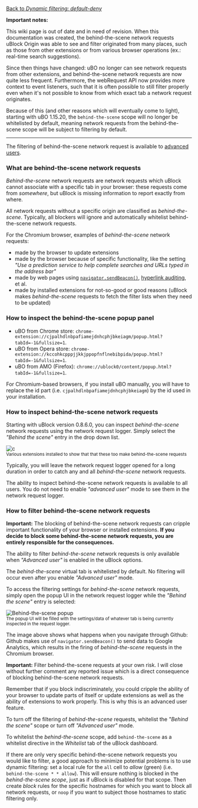 [Back to _Dynamic filtering: default-deny_](./Dynamic-filtering:-default-deny)

**Important notes:**

This wiki page is out of date and in need of revision. When this documentation was created, the behind-the-scene network requests uBlock Origin was able to see and filter originated from many places, such as those from other extensions or from various browser operations (ex.: real-time search suggestions).

Since then things have changed: uBO no longer can see network requests from other extensions, and behind-the-scene network requests are now quite less frequent. Furthermore, the webRequest API now provides more context to event listeners, such that it is often possible to still filter properly even when it's not possible to know from which exact tab a network request originates.

Because of this (and other reasons which will eventually come to light), starting with uBO 1.15.20, the `behind-the-scene` scope will no longer be whitelisted by default, meaning network requests from the behind-the-scene scope will be subject to filtering by default.

***

The filtering of behind-the-scene network request is available to [advanced users](./Behind-the-scene-network-requests).

### What are behind-the-scene network requests

_Behind-the-scene_ network requests are network requests which uBlock cannot associate with a specific tab in your browser: these requests come from _somewhere_, but uBlock is missing information to report exactly from where.

All network requests without a specific origin are classified as _behind-the-scene_. Typically, all blockers will ignore and automatically whitelist behind-the-scene network requests.

For the Chromium browser, examples of _behind-the-scene_ network requests:

- made by the browser to update extensions
- made by the browser because of specific functionality, like the setting _"Use a prediction service to help complete searches and URLs typed in the address bar"_
- made by web pages using [`navigator.sendBeacon()`](https://developer.mozilla.org/en-US/docs/Web/API/navigator.sendBeacon), [hyperlink auditing](http://www.wilderssecurity.com/threads/hyperlink-auditing-aka-a-ping-and-beacon-aka-navigator-sendbeacon.364904/), et al.
- made by installed extensions for not-so-good or good reasons (uBlock makes _behind-the-scene_ requests to fetch the filter lists when they need to be updated)

### How to inspect the behind-the-scene popup panel

- uBO from Chrome store: `chrome-extension://cjpalhdlnbpafiamejdnhcphjbkeiagm/popup.html?tabId=-1&fullsize=1`.
- uBO from Opera store: `chrome-extension://kccohkcpppjjkkjppopfnflnebibpida/popup.html?tabId=-1&fullsize=1`.
- uBO from AMO (Firefox): `chrome://ublock0/content/popup.html?tabId=-1&fullsize=1`.

For Chromium-based browsers, if you install uBO manually, you will have to replace the id part (i.e. `cjpalhdlnbpafiamejdnhcphjbkeiagm`) by the id used in your installation.

### How to inspect behind-the-scene network requests

Starting with uBlock version 0.8.6.0, you can inspect _behind-the-scene_ network requests using the network request logger. Simply select the _"Behind the scene"_ entry in the drop down list.

![c](https://cloud.githubusercontent.com/assets/585534/5888630/0691e7ee-a3d5-11e4-8510-ed0955f39deb.png)<br><sup>Various extensions installed to show that that these too make behind-the-scene requests</sup>

Typically, you will leave the network request logger opened for a long duration in order to catch any and all _behind-the-scene_ network requests.

The ability to inspect behind-the-scene network requests is available to all users. You do not need to enable _"advanced user"_ mode to see them in the network request logger.

### How to filter behind-the-scene network requests

**Important:** The blocking of behind-the-scene network requests can cripple important functionality of your browser or installed extensions. **If you decide to block some behind-the-scene network requests, you are entirely responsible for the consequences.**

The ability to filter _behind-the-scene_ network requests is only available when _"Advanced user"_ is enabled in the uBlock options.

The _behind-the-scene_ virtual tab is whitelisted by default.  No filtering will occur even after you enable _"Advanced user"_ mode.

To access the filtering settings for _behind-the-scene_ network requests, simply open the popup UI in the network request logger while the _"Behind the scene"_ entry is selected:

![Behind-the-scene popup](https://raw.githubusercontent.com/gorhill/uBlock/master/doc/img/behind-the-scene-popup.gif)<br><sup>The popup UI will be filled with the settings/data of whatever tab is being currently inspected in the request logger.</sup>

The image above shows what happens when you navigate through Github: Github makes use of `navigator.sendBeacon()` to send data to Google Analytics, which results in the firing of _behind-the-scene_ requests in the Chromium browser.

**Important:** Filter behind-the-scene requests at your own risk. I will close without further comment any reported issue which is a direct consequence of blocking behind-the-scene network requests.

Remember that if you block indiscriminately, you could cripple the ability of your browser to update parts of itself or update extensions as well as the ability of extensions to work properly.  This is why this is an advanced user feature.
 
To turn off the filtering of _behind-the-scene_ requests, whitelist the _"Behind the scene"_ scope or turn off _"Advanced user"_ mode.

To whitelist the _behind-the-scene_ scope, add `behind-the-scene` as a whitelist directive in the _Whitelist_ tab of the uBlock dashboard.

If there are only very specific behind-the-scene network requests you would like to filter, a good approach to minimize potential problems is to use dynamic filtering: set a local rule for the `all` cell to _allow_ (green) (i.e. `behind-the-scene * * allow`). This will ensure nothing is blocked in the _behind-the-scene scope_, just as if uBlock is disabled for that scope. Then create _block_ rules for the specific hostnames for which you want to block all network requests, or `noop` if you want to subject those hostnames to static filtering only.
